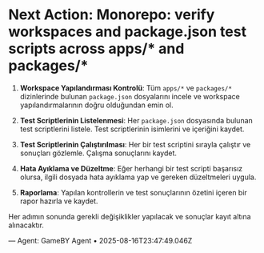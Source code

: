 # Next Action: Monorepo: verify workspaces and package.json test scripts across apps/* and packages/*

1. **Workspace Yapılandırması Kontrolü**: Tüm `apps/*` ve `packages/*` dizinlerinde bulunan `package.json` dosyalarını incele ve workspace yapılandırmalarının doğru olduğundan emin ol.

2. **Test Scriptlerinin Listelenmesi**: Her `package.json` dosyasında bulunan test scriptlerini listele. Test scriptlerinin isimlerini ve içeriğini kaydet.

3. **Test Scriptlerinin Çalıştırılması**: Her bir test scriptini sırayla çalıştır ve sonuçları gözlemle. Çalışma sonuçlarını kaydet.

4. **Hata Ayıklama ve Düzeltme**: Eğer herhangi bir test scripti başarısız olursa, ilgili dosyada hata ayıklama yap ve gereken düzeltmeleri uygula.

5. **Raporlama**: Yapılan kontrollerin ve test sonuçlarının özetini içeren bir rapor hazırla ve kaydet. 

Her adımın sonunda gerekli değişiklikler yapılacak ve sonuçlar kayıt altına alınacaktır.

— Agent: GameBY Agent • 2025-08-16T23:47:49.046Z
